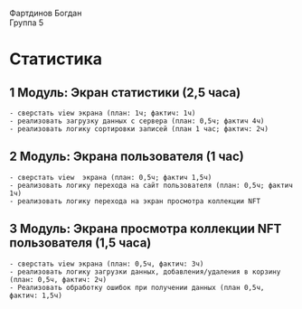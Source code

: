 Фартдинов Богдан
<br /> Группа 5

#  Статистика

## 1 Модуль: Экран статистики (2,5 часа)
    - сверстать view экрана (план: 1ч; фактич: 1ч)
    - реализовать загрузку данных с сервера (план: 0,5ч; фактич 4ч)
    - реализовать логику сортировки записей (план 1 час; фактич: 2ч)
    
## 2 Модуль: Экрана пользователя (1 час)
    - сверстать view  экрана (план: 0,5ч; фактич 1,5ч)
    - реализовать логику перехода на сайт пользователя (план: 0,5ч; фактич 1ч)
    - реализовать логику перехода на экран просмотра коллекции NFT

## 3 Модуль: Экрана просмотра коллекции NFT пользователя (1,5 часа)
    - сверстать view экрана (план: 0,5ч, фактич: 3ч) 
    - реализовать логику загрузки данных, добавления/удаления в корзину (план: 0,5ч, фактич: 2ч)
    - Реализовать обработку ошибок при получении данных (план 0,5ч, фактич: 1,5ч)




